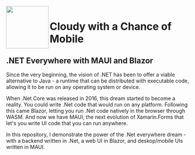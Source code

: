 <img align="left" width="116" height="116" src="https://raw.githubusercontent.com/matt-goldman/CloudyMobile/main/assets/cloudy-mobile.png" />

# Cloudy with a Chance of Mobile
## .NET Everywhere with MAUI and Blazor

Since the very beginning, the vision of .NET has been to offer a viable alternative to Java - a runtime that can be distributed with executable code, allowing it to be run on any operating system or device.

When .Net Core was released in 2016, this dream started to become a reality. You could write .Net code that would run on any platform. Following this came Blazor, letting you run .Net code natively in the browser through WASM. And now we have MAUI, the next evolution of Xamarin.Forms that let's you write UI code that you can run anywhere.

In this repository, I demonstrate the power of the .Net everywhere dream - with a backend written in .Net, a web UI in Blazor, and deskop/mobile UIs written in MAUI.